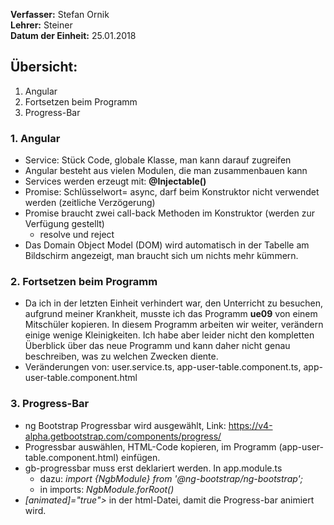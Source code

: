 **Verfasser:** Stefan Ornik   
**Lehrer:** Steiner   
**Datum der Einheit:** 25.01.2018
   
## Übersicht: 

1. Angular
2. Fortsetzen beim Programm
3. Progress-Bar


### 1. Angular
-   Service: Stück Code, globale Klasse, man kann darauf zugreifen
-   Angular besteht aus vielen Modulen, die man zusammenbauen kann
-   Services werden erzeugt mit: **@Injectable()**
-   Promise: Schlüsselwort= async, darf beim Konstruktor nicht verwendet werden (zeitliche Verzögerung)
-   Promise braucht zwei call-back Methoden im Konstruktor (werden zur Verfügung gestellt)
      - resolve und reject
-   Das Domain Object Model (DOM) wird automatisch in der Tabelle am Bildschirm angezeigt, man braucht sich um nichts mehr kümmern.

### 2. Fortsetzen beim Programm
-   Da ich in der letzten Einheit verhindert war, den Unterricht zu besuchen, aufgrund meiner Krankheit, musste ich das Programm **ue09** von einem Mitschüler kopieren. In diesem Programm arbeiten wir weiter, verändern einige wenige Kleinigkeiten.
Ich habe aber leider nicht den kompletten Überblick über das neue Programm und kann daher nicht genau beschreiben, was zu welchen Zwecken diente.
-   Veränderungen von: user.service.ts, app-user-table.component.ts, app-user-table.component.html

### 3. Progress-Bar
-    ng Bootstrap Progressbar wird ausgewählt, Link: https://v4-alpha.getbootstrap.com/components/progress/
-    Progressbar auswählen, HTML-Code kopieren, im Programm (app-user-table.component.html) einfügen.
-    gb-progressbar muss erst deklariert werden. In app.module.ts
      - dazu: _import {NgbModule} from '@ng-bootstrap/ng-bootstrap';_
      - in imports: _NgbModule.forRoot()_
-    _[animated]="true">_ in der html-Datei, damit die Progress-bar animiert wird.
